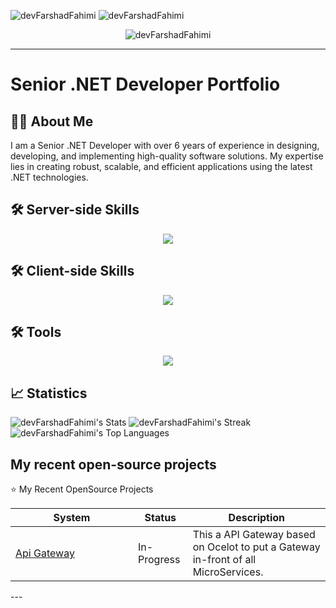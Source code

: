<p align="left">
 <img src="https://img.shields.io/github/followers/devFarshadFahimi?logo=github&style=rounded&color=512bd4&labelColor=505050" alt="devFarshadFahimi" />
 <img src="https://komarev.com/ghpvc/?username=devFarshadFahimi&label=Profile%20views&color=512bd4&style=rounded" alt="devFarshadFahimi" /> </p>

<p align="center">
 <img src="https://github-profile-trophy.vercel.app/?username=devFarshadFahimi" alt="devFarshadFahimi" />
</p>

---

# Senior .NET Developer Portfolio
 
## 🧑‍💻 About Me

I am a Senior .NET Developer with over 6 years of experience in designing, developing, and implementing high-quality software solutions. My expertise lies in creating robust, scalable, and efficient applications using the latest .NET technologies.


## 🛠️ Server-side Skills
<div align="center">
  <img src="https://skillicons.dev/icons?i=cs,dotnet,graphql,mongodb,postgres,rabbitmq,sqlite,docker,elasticsearch,kibana"  />
</div>

## 🛠️ Client-side Skills
<div align="center">
  <img src="https://skillicons.dev/icons?i=html,css,angular,js,ts,tailwind,bootstrap,react"  />
</div>

## 🛠️ Tools
<div align="center">
  <img src="https://skillicons.dev/icons?i=vscode,postman,git,github"  />
</div>

## 📈 Statistics
![devFarshadFahimi's Stats](https://github-readme-stats.vercel.app/api?username=devFarshadFahimi&theme=vue-dark&show_icons=true&hide_border=true&count_private=true)
![devFarshadFahimi's Streak](https://github-readme-streak-stats.herokuapp.com/?user=devFarshadFahimi&theme=vue-dark&hide_border=true)
![devFarshadFahimi's Top Languages](https://github-readme-stats.vercel.app/api/top-langs/?username=devFarshadFahimi&theme=vue-dark&show_icons=true&hide_border=true&layout=compact)

## My recent open-source projects

⭐️ My Recent OpenSource Projects
<table>
   <thead>
      <tr>
        <th>System</th>
        <th>Status</th>
        <th>Description</th>
      </tr>
   </thead>
   <tbody>
       <tr>
         <td width="180px"><a href='https://github.com/MicroServiceArchitectureDesign/App_MicroService_Gateway'> Api Gateway </a></td>
          <td> In-Progress </td>
         <td> This a API Gateway based on Ocelot to put a Gateway in-front of all MicroServices.</td>
       </tr>        
    </tbody>
</table>
---

